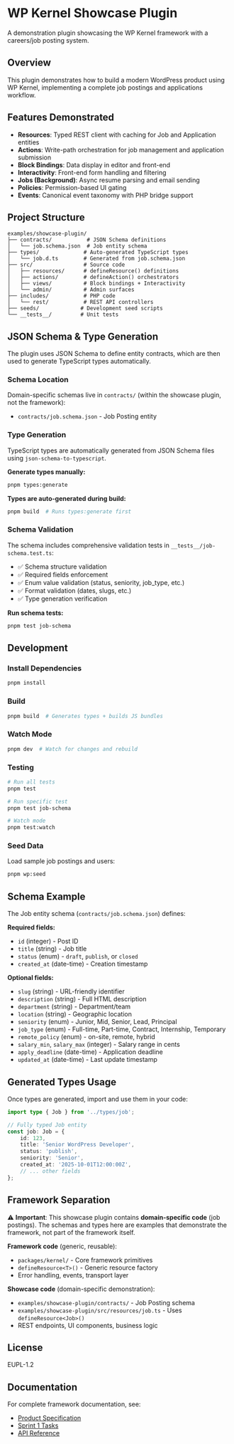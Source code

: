 # WP Kernel Showcase Plugin

A demonstration plugin showcasing the WP Kernel framework with a careers/job posting system.

## Overview

This plugin demonstrates how to build a modern WordPress product using WP Kernel, implementing a complete job postings and applications workflow.

## Features Demonstrated

- **Resources**: Typed REST client with caching for Job and Application entities
- **Actions**: Write-path orchestration for job management and application submission
- **Block Bindings**: Data display in editor and front-end
- **Interactivity**: Front-end form handling and filtering
- **Jobs (Background)**: Async resume parsing and email sending
- **Policies**: Permission-based UI gating
- **Events**: Canonical event taxonomy with PHP bridge support

## Project Structure

```
examples/showcase-plugin/
├── contracts/           # JSON Schema definitions
│   └── job.schema.json  # Job entity schema
├── types/              # Auto-generated TypeScript types
│   └── job.d.ts        # Generated from job.schema.json
├── src/                # Source code
│   ├── resources/      # defineResource() definitions
│   ├── actions/        # defineAction() orchestrators
│   ├── views/          # Block bindings + Interactivity
│   └── admin/          # Admin surfaces
├── includes/           # PHP code
│   └── rest/           # REST API controllers
├── seeds/             # Development seed scripts
└── __tests__/         # Unit tests
```

## JSON Schema & Type Generation

The plugin uses JSON Schema to define entity contracts, which are then used to generate TypeScript types automatically.

### Schema Location

Domain-specific schemas live in `contracts/` (within the showcase plugin, not the framework):

- `contracts/job.schema.json` - Job Posting entity

### Type Generation

TypeScript types are automatically generated from JSON Schema files using `json-schema-to-typescript`.

**Generate types manually:**

```bash
pnpm types:generate
```

**Types are auto-generated during build:**

```bash
pnpm build  # Runs types:generate first
```

### Schema Validation

The schema includes comprehensive validation tests in `__tests__/job-schema.test.ts`:

- ✅ Schema structure validation
- ✅ Required fields enforcement
- ✅ Enum value validation (status, seniority, job_type, etc.)
- ✅ Format validation (dates, slugs, etc.)
- ✅ Type generation verification

**Run schema tests:**

```bash
pnpm test job-schema
```

## Development

### Install Dependencies

```bash
pnpm install
```

### Build

```bash
pnpm build  # Generates types + builds JS bundles
```

### Watch Mode

```bash
pnpm dev  # Watch for changes and rebuild
```

### Testing

```bash
# Run all tests
pnpm test

# Run specific test
pnpm test job-schema

# Watch mode
pnpm test:watch
```

### Seed Data

Load sample job postings and users:

```bash
pnpm wp:seed
```

## Schema Example

The Job entity schema (`contracts/job.schema.json`) defines:

**Required fields:**

- `id` (integer) - Post ID
- `title` (string) - Job title
- `status` (enum) - `draft`, `publish`, or `closed`
- `created_at` (date-time) - Creation timestamp

**Optional fields:**

- `slug` (string) - URL-friendly identifier
- `description` (string) - Full HTML description
- `department` (string) - Department/team
- `location` (string) - Geographic location
- `seniority` (enum) - Junior, Mid, Senior, Lead, Principal
- `job_type` (enum) - Full-time, Part-time, Contract, Internship, Temporary
- `remote_policy` (enum) - on-site, remote, hybrid
- `salary_min`, `salary_max` (integer) - Salary range in cents
- `apply_deadline` (date-time) - Application deadline
- `updated_at` (date-time) - Last update timestamp

## Generated Types Usage

Once types are generated, import and use them in your code:

```typescript
import type { Job } from '../types/job';

// Fully typed Job entity
const job: Job = {
	id: 123,
	title: 'Senior WordPress Developer',
	status: 'publish',
	seniority: 'Senior',
	created_at: '2025-10-01T12:00:00Z',
	// ... other fields
};
```

## Framework Separation

⚠️ **Important**: This showcase plugin contains **domain-specific code** (job postings). The schemas and types here are examples that demonstrate the framework, not part of the framework itself.

**Framework code** (generic, reusable):

- `packages/kernel/` - Core framework primitives
- `defineResource<T>()` - Generic resource factory
- Error handling, events, transport layer

**Showcase code** (domain-specific demonstration):

- `examples/showcase-plugin/contracts/` - Job Posting schema
- `examples/showcase-plugin/src/resources/job.ts` - Uses `defineResource<Job>()`
- REST endpoints, UI components, business logic

## License

EUPL-1.2

## Documentation

For complete framework documentation, see:

- [Product Specification](../../information/Product%20Specification%20PO%20Draft%20%E2%80%A2%20v1.0.md)
- [Sprint 1 Tasks](../../information/sprints/sprint_1_tasks.md)
- [API Reference](../../docs/api/)
